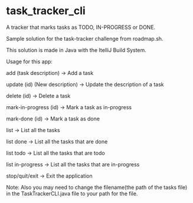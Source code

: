 # task_tracker_cli
A tracker that marks tasks as TODO, IN-PROGRESS or DONE.

Sample solution for the task-tracker challenge from roadmap.sh.

This solution is made in Java with the ItelliJ Build System.




Usage for this app:

  add (task description)            -> Add a task
  
  update (id) (New description)     -> Update the description of a task
  
  delete (id)                       -> Delete a task
  
  mark-in-progress (id)             -> Mark a task as in-progress
  
  mark-done (id)                    -> Mark a task as done
  
  list                              -> List all the tasks
  
  list done                         -> List all the tasks that are done
  
  list todo                         -> List all the tasks that are todo
  
  list in-progress                  -> List all the tasks that are in-progress
  
  stop/quit/exit                    -> Exit the application


Note:
Also you may need to change the filename(the path of the tasks file) in the TaskTrackerCLI.java file to your path for the file.
